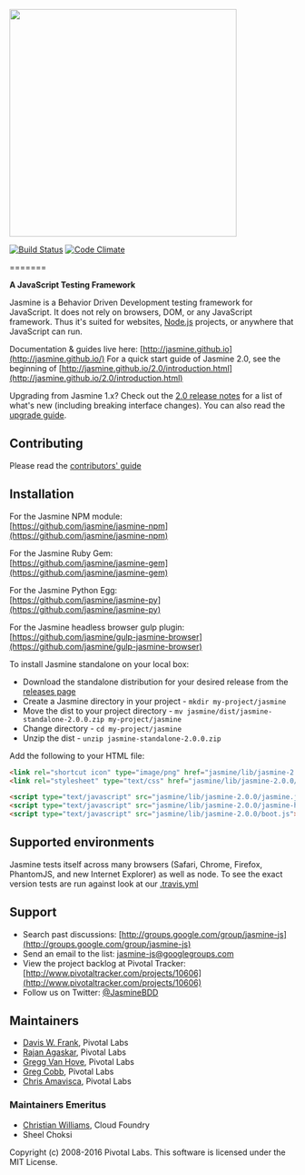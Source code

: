 <a name="README">[<img src="https://rawgithub.com/jasmine/jasmine/master/images/jasmine-horizontal.svg" width="400px" />](http://jasmine.github.io)</a>

[![Build Status](https://travis-ci.org/jasmine/jasmine.svg?branch=master)](https://travis-ci.org/jasmine/jasmine)
[![Code Climate](https://codeclimate.com/github/pivotal/jasmine.svg)](https://codeclimate.com/github/pivotal/jasmine)

=======

**A JavaScript Testing Framework**

Jasmine is a Behavior Driven Development testing framework for JavaScript. It does not rely on browsers, DOM, or any JavaScript framework. Thus it's suited for websites, [Node.js](http://nodejs.org) projects, or anywhere that JavaScript can run.

Documentation & guides live here: [http://jasmine.github.io](http://jasmine.github.io/)
For a quick start guide of Jasmine 2.0, see the beginning of [http://jasmine.github.io/2.0/introduction.html](http://jasmine.github.io/2.0/introduction.html)

Upgrading from Jasmine 1.x? Check out the [2.0 release notes](https://github.com/jasmine/jasmine/blob/v2.0.0/release_notes/20.md) for a list of what's new (including breaking interface changes). You can also read the [upgrade guide](http://jasmine.github.io/2.0/upgrading.html).

## Contributing

Please read the [contributors' guide](https://github.com/jasmine/jasmine/blob/master/.github/CONTRIBUTING.md)

## Installation

For the Jasmine NPM module:<br>
[https://github.com/jasmine/jasmine-npm](https://github.com/jasmine/jasmine-npm)

For the Jasmine Ruby Gem:<br>
[https://github.com/jasmine/jasmine-gem](https://github.com/jasmine/jasmine-gem)

For the Jasmine Python Egg:<br>
[https://github.com/jasmine/jasmine-py](https://github.com/jasmine/jasmine-py)

For the Jasmine headless browser gulp plugin:<br>
[https://github.com/jasmine/gulp-jasmine-browser](https://github.com/jasmine/gulp-jasmine-browser)

To install Jasmine standalone on your local box:

* Download the standalone distribution for your desired release from the [releases page](https://github.com/jasmine/jasmine/releases)
* Create a Jasmine directory in your project - `mkdir my-project/jasmine`
* Move the dist to your project directory - `mv jasmine/dist/jasmine-standalone-2.0.0.zip my-project/jasmine`
* Change directory - `cd my-project/jasmine`
* Unzip the dist - `unzip jasmine-standalone-2.0.0.zip`

Add the following to your HTML file:

```html
<link rel="shortcut icon" type="image/png" href="jasmine/lib/jasmine-2.0.0/jasmine_favicon.png">
<link rel="stylesheet" type="text/css" href="jasmine/lib/jasmine-2.0.0/jasmine.css">

<script type="text/javascript" src="jasmine/lib/jasmine-2.0.0/jasmine.js"></script>
<script type="text/javascript" src="jasmine/lib/jasmine-2.0.0/jasmine-html.js"></script>
<script type="text/javascript" src="jasmine/lib/jasmine-2.0.0/boot.js"></script>
```

## Supported environments

Jasmine tests itself across many browsers (Safari, Chrome, Firefox, PhantomJS, and new Internet Explorer) as well as node. To see the exact version tests are run against look at our [.travis.yml](https://github.com/jasmine/jasmine/blob/master/.travis.yml)


## Support

* Search past discussions: [http://groups.google.com/group/jasmine-js](http://groups.google.com/group/jasmine-js)
* Send an email to the list: [jasmine-js@googlegroups.com](mailto:jasmine-js@googlegroups.com)
* View the project backlog at Pivotal Tracker: [http://www.pivotaltracker.com/projects/10606](http://www.pivotaltracker.com/projects/10606)
* Follow us on Twitter: [@JasmineBDD](http://twitter.com/JasmineBDD)

## Maintainers

* [Davis W. Frank](mailto:dwfrank@pivotal.io), Pivotal Labs
* [Rajan Agaskar](mailto:rajan@pivotal.io), Pivotal Labs
* [Gregg Van Hove](mailto:gvanhove@pivotal.io), Pivotal Labs
* [Greg Cobb](mailto:gcobb@pivotal.io), Pivotal Labs
* [Chris Amavisca](mailto:camavisca@pivotal.io), Pivotal Labs

### Maintainers Emeritus

* [Christian Williams](mailto:antixian666@gmail.com), Cloud Foundry
* Sheel Choksi

Copyright (c) 2008-2016 Pivotal Labs. This software is licensed under the MIT License.
